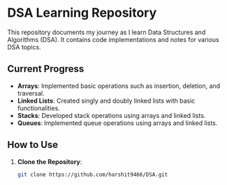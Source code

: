 # DSA Learning Repository

This repository documents my journey as I learn Data Structures and Algorithms (DSA). It contains code implementations and notes for various DSA topics.

## Current Progress

- **Arrays**: Implemented basic operations such as insertion, deletion, and traversal.
- **Linked Lists**: Created singly and doubly linked lists with basic functionalities.
- **Stacks**: Developed stack operations using arrays and linked lists.
- **Queues**: Implemented queue operations using arrays and linked lists.

## How to Use

1. **Clone the Repository**:
   ```bash
   git clone https://github.com/harshit9466/DSA.git
